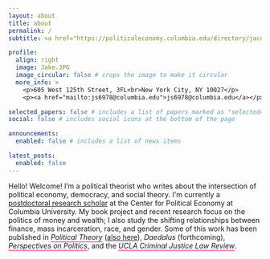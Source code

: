 ```yaml
---
layout: about
title: about
permalink: /
subtitle: <a href="https://politicaleconomy.columbia.edu/directory/jacob-swanson">Center for Political Economy, Columbia University</a>

profile:
  align: right
  image: Jake.JPG
  image_circular: false # crops the image to make it circular
  more_info: >
    <p>605 West 125th Street, 3FL<br>New York City, NY 10027</p>
    <p><a href="mailto:js6978@columbia.edu">js6978@columbia.edu</a></p>

selected_papers: false # includes a list of papers marked as "selected={true}"
social: false # includes social icons at the bottom of the page

announcements:
  enabled: false # includes a list of news items

latest_posts:
  enabled: false
---
```

<style>
.pink-link { text-decoration: none; border-bottom: 2px solid #ff69b4; }
.pink-link:hover { text-decoration: none; }
</style>

<p>
Hello! Welcome! I’m a political theorist who writes about the intersection of political economy, democracy, and social theory. I'm currently a
<a href="https://politicaleconomy.columbia.edu/directory/jacob-swanson" target="_blank" rel="noopener">postdoctoral research scholar</a>
at the Center for Political Economy at Columbia University. My book project and recent research focus on the politics of money and wealth; I also study the shifting relationships between finance, mass incarceration, race, and gender. Some of this work has been published in
<a href="https://doi.org/10.1177/00905917231204891" class="pink-link" target="_blank" rel="noopener"><em>Political Theory</em></a>
(<a href="https://doi.org/10.1177/0090591720980472" target="_blank" rel="noopener">also here</a>),
<em>Daedalus</em> (forthcoming),
<a href="https://doi.org/10.1017/S1537592721002218" class="pink-link" target="_blank" rel="noopener"><em>Perspectives on Politics</em></a>,
and the
<a href="https://escholarship.org/uc/item/7cg3q309" class="pink-link" target="_blank" rel="noopener"><em>UCLA Criminal Justice Law Review</em></a>.
</p>
